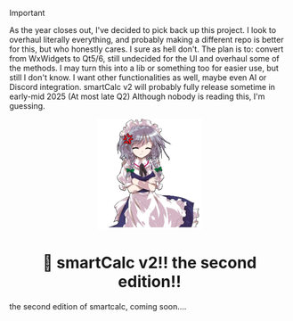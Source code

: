 > [!IMPORTANT]
> As the year closes out, I've decided to pick back up this project. I look to overhaul literally everything, and probably making a different repo is better for this, but who honestly cares. I sure as hell don't.
> The plan is to:
> convert from WxWidgets to Qt5/6, still undecided for the UI and overhaul some of the methods. I may turn this into a lib or something too for easier use, but still I don't know.
> I want other functionalities as well, maybe even AI or Discord integration.
> smartCalc v2 will probably fully release sometime in early-mid 2025 (At most late Q2)
> Although nobody is reading this, I'm guessing.

<p align="center"><img src="https://github.com/orangejuiceplz/smartCalc/blob/main/SmartCalculator.ico" height="200"></p>

<h1 align="center">🧮 smartCalc v2!! the second edition!!</h1>

the second edition of smartcalc, coming soon....
